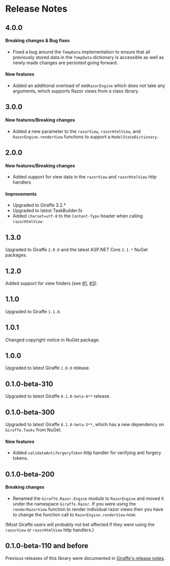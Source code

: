 Release Notes
=============

## 4.0.0

#### Breaking changes & Bug fixes

- Fixed a bug around the `TempData` implementation to ensure that all previously stored data in the `TempData` dictionary is accessible as well as newly made changes are persisted going forward.

#### New features

- Added an additional overload of `AddRazorEngine` which does not take any arguments, which supports Razor views from a class library.

## 3.0.0

#### New features/Breaking changes

- Added a new parameter to the `razorView`, `razorHtmlView`, and `RazorEngine.renderView` functions to support a `ModelStateDictionary`.

## 2.0.0

#### New features/Breaking changes

- Added support for view data in the `razorView` and `razorHtmlView` http handlers

#### Improvements

- Upgraded to Giraffe 3.2.*
- Upgraded to latest TaskBuilder.fs
- Added `charset=utf-8` to the `Content-Type` header when calling `razorHtmlView`

## 1.3.0

Upgraded to Giraffe `2.0.0` and the latest ASP.NET Core `2.1.*` NuGet packages.

## 1.2.0

Added support for view folders (see [#1](https://github.com/giraffe-fsharp/Giraffe.Razor/issues/1), [#3](https://github.com/giraffe-fsharp/Giraffe.Razor/issues/3)).

## 1.1.0

Upgraded to Giraffe `1.1.0`.

## 1.0.1

Changed copyright notice in NuGet package.

## 1.0.0

Upgraded to latest Giraffe `1.0.0` release.

## 0.1.0-beta-310

Upgraded to latest Giraffe `0.1.0-beta-6**` release.

## 0.1.0-beta-300

Upgraded to latest Giraffe `0.1.0-beta-5**`, which has a new dependency on `Giraffe.Tasks` from NuGet.

#### New features

- Added `validateAntiforgeryToken` http handler for verifying anti forgery tokens.

## 0.1.0-beta-200

#### Breaking changes

- Renamed the `Giraffe.Razor.Engine` module to `RazorEngine` and moved it under the namespace `Giraffe.Razor`. If you were using the `renderRazorView` function to render individual razor views then you have to change the function call to `RazorEngine.renderView` now.

(Most Giraffe users will probably not bet affected if they were using the `razorView` or `razorHtmlView` http handlers.)

## 0.1.0-beta-110 and before

Previous releases of this library were documented in [Giraffe's release notes](https://github.com/giraffe-fsharp/Giraffe/blob/master/RELEASE_NOTES.md).